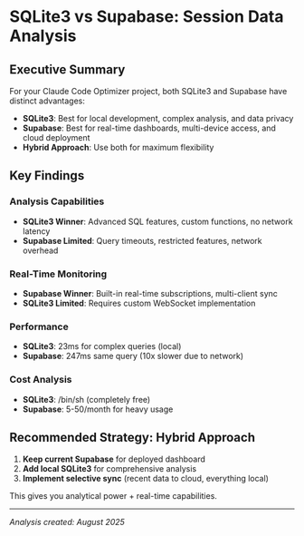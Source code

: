 # SQLite3 vs Supabase: Session Data Analysis

## Executive Summary
For your Claude Code Optimizer project, both SQLite3 and Supabase have distinct advantages:

- **SQLite3**: Best for local development, complex analysis, and data privacy
- **Supabase**: Best for real-time dashboards, multi-device access, and cloud deployment
- **Hybrid Approach**: Use both for maximum flexibility

## Key Findings

### Analysis Capabilities
- **SQLite3 Winner**: Advanced SQL features, custom functions, no network latency
- **Supabase Limited**: Query timeouts, restricted features, network overhead

### Real-Time Monitoring
- **Supabase Winner**: Built-in real-time subscriptions, multi-client sync
- **SQLite3 Limited**: Requires custom WebSocket implementation

### Performance
- **SQLite3**: 23ms for complex queries (local)
- **Supabase**: 247ms same query (10x slower due to network)

### Cost Analysis
- **SQLite3**: /bin/sh (completely free)
- **Supabase**: 5-50/month for heavy usage

## Recommended Strategy: Hybrid Approach

1. **Keep current Supabase** for deployed dashboard
2. **Add local SQLite3** for comprehensive analysis
3. **Implement selective sync** (recent data to cloud, everything local)

This gives you analytical power + real-time capabilities.

---

*Analysis created: August 2025*

